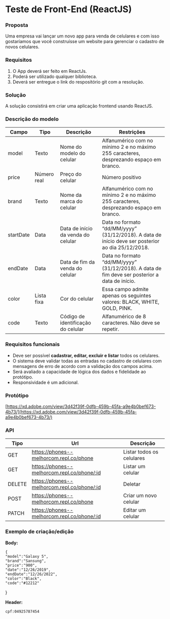 # Teste de Front-End (ReactJS)

### Proposta

Uma empresa vai lançar um novo app para venda de celulares e com isso gostaríamos que você construísse um website para gerenciar o cadastro de novos celulares.

### Requisitos

1. O App deverá ser feito em ReactJs.
2. Poderá ser utilizado qualquer biblioteca.
3. Deverá ser entregue o link do respositório git com a resolução.

### Solução

A solução consistirá em criar uma aplicação frontend usando ReactJS.

### Descrição do modelo

| Campo     | Tipo        | Descrição                          | Restrições                                                                                        |
| --------- | ----------- | ---------------------------------- | ------------------------------------------------------------------------------------------------- |
| model     | Texto       | Nome do modelo do celular          | Alfanumérico com no mínimo 2 e no máximo 255 caracteres, desprezando espaço em branco.            |
| price     | Número real | Preço do celular                   | Número positivo                                                                                   |
| brand     | Texto       | Nome da marca do celular           | Alfanumérico com no mínimo 2 e no máximo 255 caracteres, desprezando espaço em branco.            |
| startDate | Data        | Data de início da venda do celular | Data no formato “dd/MM/yyyy” (31/12/2018). A data de início deve ser posterior ao dia 25/12/2018. |
| endDate   | Data        | Data de fim da venda do celular    | Data no formato “dd/MM/yyyy” (31/12/2018). A data de fim deve ser posterior a data de início.     |
| color     | Lista fixa  | Cor do celular                     | Essa campo admite apenas os seguintes valores: BLACK, WHITE, GOLD, PINK.                          |
| code      | Texto       | Código de identificação do celular | Alfanumérico de 8 caracteres. Não deve se repetir.                                                |

### Requisitos funcionais

- Deve ser possível **cadastrar, editar, excluir e listar** todos os celulares.
- O sistema deve validar todas as entradas no cadastro de celulares com mensagens de erro de acordo com a validação dos campos acima.
- Será avaliado a capacidade de lógica dos dados e fidelidade ao protótipo.
- Responsividade é um adicional.

### Protótipo

[https://xd.adobe.com/view/3d42f39f-0dfb-459b-45fa-a9e4b0bef673-4b73/](https://xd.adobe.com/view/3d42f39f-0dfb-459b-45fa-a9e4b0bef673-4b73/)

### API

| Tipo   | Url   | Descrição                 |
| ------ | ----- | ------------------------- |
| GET    | https://phones--melhorcom.repl.co/phone | Listar todos os celulares |
| GET    | https://phones--melhorcom.repl.co/phone/:id | Listar um celular         |
| DELETE | https://phones--melhorcom.repl.co/phone/:id  | Deletar              |
| POST   | https://phones--melhorcom.repl.co/phone | Criar um novo celular     |
| PATCH  | https://phones--melhorcom.repl.co/phone/:id | Editar um celular         |

### Exemplo de criação/edição

**Body:**

    {
	"model":"Galaxy 5",
	"brand":"Sansung",
	"price":"900",	
	"date":"12/26/2019",
	"endDate":"12/26/2022",
	"color":"Black",
	"code":"#12212"
}

**Header:**

    cpf:04925787454



